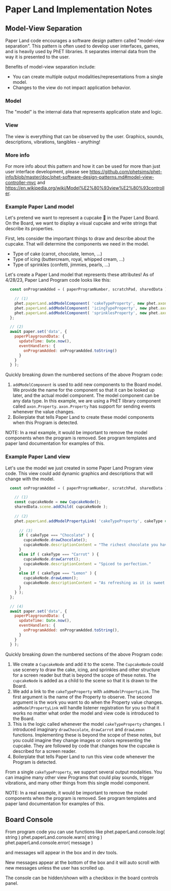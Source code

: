 # Paper Land Implementation Notes

## Model-View Separation

Paper Land code encourages a software design pattern called "model-view separation". This pattern
is often used to develop user interfaces, games, and is heavily used by PhET libraries. It separates internal
data from the way it is presented to the user.

Benefits of model-view separation include:

- You can create multiple output modalities/representations from a single model.
- Changes to the view do not impact application behavior.

### Model

The "model" is the internal data that represents application state and logic.

### View

The view is everything that can be observed by the user. Graphics, sounds, descriptions, vibrations, tangibles -
anything!

### More info

For more info about this pattern and how it can be used for more than just user interface development, please
see https://github.com/phetsims/phet-info/blob/master/doc/phet-software-design-patterns.md#model-view-controller-mvc
and https://en.wikipedia.org/wiki/Model%E2%80%93view%E2%80%93controller.

### Example Paper Land model

Let's pretend we want to represent a cupcake 🧁 in the Paper Land Board. On the Board, we want to display a visual cupcake
and write strings that describe its properties.

First, lets consider the important things to draw and describe about the cupcake. That will determine the components we
need in the model.

- Type of cake (carrot, chocolate, lemon, ...)
- Type of icing (buttercream, royal, whipped cream, ...)
- Type of sprinkles (confetti, jimmies, pearls, ...)

Let's create a Paper Land model that represents these attributes! As of 4/28/23, Paper Land Program code looks like this:

```js
  const onProgramAdded = ( paperProgramNumber, scratchPad, sharedData ) => {

    // (1)
    phet.paperLand.addModelComponent( 'cakeTypeProperty', new phet.axon.Property( "Chocolate" ) );
    phet.paperLand.addModelComponent( 'icingTypeProperty', new phet.axon.Property( "Buttercream" ) );
    phet.paperLand.addModelComponent( 'sprinklesProperty', new phet.axon.Property( "Confetti" ) ); 
  };

  // (2)
  await paper.set('data', {
    paperPlaygroundData: {
      updateTime: Date.now(),
      eventHandlers: {
        onProgramAdded: onProgramAdded.toString()
      }
    }
  } );
```

Quickly breaking down the numbered sections of the above Program code:

1) `addModelComponent` is used to add new components to the Board model. We provide the name for the component so that 
   it can be looked up later, and the actual model component. The model component can be any data type. In this example,
   we are using a PhET library component called `axon.Property`. `axon.Property` has support for sending events
   whenever the value changes.
2) Boilerplate that tells Paper Land to create these model components when this Program is detected.

NOTE: In a real example, it would be important to remove the model components when the program is removed. See
program templates and paper land documentation for examples of this.

### Example Paper Land view

Let's use the model we just created in some Paper Land Program view code. This view could add dynamic graphics and
descriptions that will change with the model.

```js
  const onProgramAdded = ( paperProgramNumber, scratchPad, sharedData ) => {

    // (1)
    const cupcakeNode = new CupcakeNode(); 
    sharedData.scene.addChild( cupcakeNode );
    
    // (2)
    phet.paperLand.addModelPropertyLink( 'cakeTypeProperty', cakeType => {
    
      // (3)
      if ( cakeType === "Chocolate" ) {
        cupcakeNode.drawChocolate();
        cupcakeNode.descriptionContent = "The richest chocolate you have ever tasted."
      }
      else if ( cakeType === "Carrot" ) {
        cupcakeNode.drawCarrot();
        cupcakeNode.descriptionContent = "Spiced to perfection."
      }
      else if ( cakeType === "Lemon" ) {
        cupcakeNode.drawLemon();
        cupcakeNode.descriptionContent = "As refreshing as it is sweet."
      }
    } );
  };

  // (4)
  await paper.set('data', {
    paperPlaygroundData: {
      updateTime: Date.now(),
      eventHandlers: {
        onProgramAdded: onProgramAdded.toString(),
      }
    }
  } );
```

Quickly breaking down the numbered sections of the above Program code:

1) We create a `CupcakeNode` and add it to the scene. The `CupcakeNode` could use scenery to draw the cake, icing, and
   sprinkles and other structure for a screen reader but that is beyond the scope of these notes. The `cupcakeNode` is
   added as a child to the scene so that it is drawn to the Board.
2) We add a link to the `cakeTypeProperty` with `addModelPropertyLink`. The first argument is the name of the Property
   to observe. The second argument is the work you want to do when the Property value changes. `addModelPropertyLink`
   will handle listener registration for you so that it works no matter what order the model and view code is introduced
   to the Board.
3) This is the logic called whenever the model `cakeTypeProperty` changes. I introduced
   imaginary `drawChocolate`, `drawCarrot` and `drawLemon` functions. Implementing these is beyond the scope of these
   notes, but you could imagine they change images or colors representing the cupcake. They are followed by code
   that changes how the cupcake is described for a screen reader.
4) Boilerplate that tells Paper Land to run this view code whenever the Program is detected.

From a single `cakeTypeProperty`, we support several output modalities. You can imagine many other view
Programs that could play sounds, trigger vibrations, and many other things from this single model component.

NOTE: In a real example, it would be important to remove the model components when the program is removed. See
program templates and paper land documentation for examples of this.

## Board Console
From program code you can use functions like
phet.paperLand.console.log( string )
phet.paperLand.console.warn( string )
phet.paperLand.console.error( message )

and messages will appear in the box and in dev tools.

New messages appear at the bottom of the box and it will auto scroll with new messages unless the user has scrolled up.

The console can be hidden/shown with a checkbox in the board controls panel.
